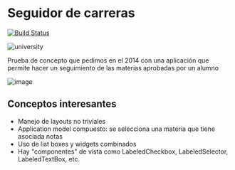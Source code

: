 # Seguidor de carreras

[![Build Status](https://travis-ci.org/uqbar-project/eg-seguidor-carrera-ui-arena-xtend.svg?branch=master)](https://travis-ci.org/uqbar-project/eg-seguidor-carrera-ui-arena-xtend)

![university](https://cloud.githubusercontent.com/assets/4549002/17305719/342f326e-5802-11e6-8dde-e2a1821c91bc.png)

Prueba de concepto que pedimos en el 2014 con una aplicación que permite hacer un seguimiento de las materias aprobadas por un alumno

![image](https://cloud.githubusercontent.com/assets/4549002/17306089/80aa9dca-5804-11e6-9526-a78d265476d0.png)

## Conceptos interesantes

* Manejo de layouts no triviales
* Application model compuesto: se selecciona una materia que tiene asociada notas
* Uso de list boxes y widgets combinados
* Hay "componentes" de vista como LabeledCheckbox, LabeledSelector, LabeledTextBox, etc.
